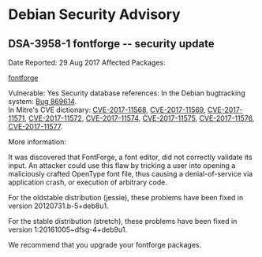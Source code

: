 
Debian Security Advisory
========================


DSA-3958-1 fontforge -- security update
---------------------------------------



Date Reported:
29 Aug 2017
Affected Packages:

[fontforge](https://packages.debian.org/src:fontforge)

Vulnerable:
Yes
Security database references:
In the Debian bugtracking system: [Bug 869614](https://bugs.debian.org/cgi-bin/bugreport.cgi?bug=869614).  
In Mitre's CVE dictionary: [CVE-2017-11568](https://security-tracker.debian.org/tracker/CVE-2017-11568), [CVE-2017-11569](https://security-tracker.debian.org/tracker/CVE-2017-11569), [CVE-2017-11571](https://security-tracker.debian.org/tracker/CVE-2017-11571), [CVE-2017-11572](https://security-tracker.debian.org/tracker/CVE-2017-11572), [CVE-2017-11574](https://security-tracker.debian.org/tracker/CVE-2017-11574), [CVE-2017-11575](https://security-tracker.debian.org/tracker/CVE-2017-11575), [CVE-2017-11576](https://security-tracker.debian.org/tracker/CVE-2017-11576), [CVE-2017-11577](https://security-tracker.debian.org/tracker/CVE-2017-11577).  

More information:

It was discovered that FontForge, a font editor, did not correctly
validate its input. An attacker could use this flaw by tricking a user
into opening a maliciously crafted OpenType font file, thus causing a
denial-of-service via application crash, or execution of arbitrary
code.


For the oldstable distribution (jessie), these problems have been fixed
in version 20120731.b-5+deb8u1.


For the stable distribution (stretch), these problems have been fixed in
version 1:20161005~dfsg-4+deb9u1.


We recommend that you upgrade your fontforge packages.





